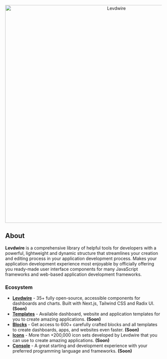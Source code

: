 <p align="center">
  <picture>
    <source media="(prefers-color-scheme: dark)" srcset="">
    <source media="(prefers-color-scheme: light)" srcset="">
    <img alt="Levdwire" src="" width="700">
  </picture>
</p>

## About

**Levdwire** is a comprehensive library of helpful tools for developers with a powerful, lightweight and dynamic structure that streamlines
your creation and editing process in your application development process.   Makes your application development experience most enjoyable 
by officially offering you ready-made user interface components for many JavaScript frameworks and web-based application development 
frameworks.

### Ecosystem
- [**Levdwire**](https://levdwire.com) - 35+ fully open-source, accessible components for dashboards and charts. Built with Next.js, Tailwind CSS and Radix UI. **(Soon)**
- [**Templates**](https://blocks.levdwire.com/templates) - Available dashboard, website and application templates for you to create amazing applications. **(Soon)**
- [**Blocks**](https://blocks.levdwire.com/) - Get access to 600+ carefully crafted blocks and all templates to create dashboards, apps, and websites even faster. **(Soon)**
- [**Icons**](https://icons.levdwire.com/) - More than +200,000 icon sets developed by Levdwire that you can use to create amazing applications. **(Soon)**
- [**Console**](https://cli.levdwire.com/) - A great starting and development experience with your preferred programming language and frameworks. **(Soon)**
